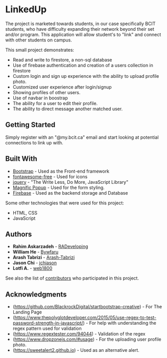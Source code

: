 # LinkedUp

The project is marketed towards students, in our case specifically BCIT students, who have difficulty
expanding their network beyond their set and/or program. This application will allow student's to "link" and connect with other students on campus.

This small project demonstrates:

- Read and write to firestore, a non-sql database
- Use of firebase authentication and creation of a users collection in firestore
- Custom login and sign up experience with the ability to upload profile photo.
- Customized user experience after login/signup
- Showing profiles of other users.
- Use of navbar in boostrap
- The ability for a user to edit their profile.
- The ability to direct message another matched user.

## Getting Started

Simply register with an "@my.bcit.ca" email and start looking at potential connections to link up with.

## Built With

* [Bootstrap](https://getbootstrap.com) - Used as the Front-end framework
* [fontawesome-free](https://fontawesome.com) - Used for icons
* [jquery](https://jquery.com) - "The Write Less, Do More, JavaScript Library"
* [Magnific Popup](https://dimsemenov.com/plugins/magnific-popup/) - Used for the form styling.
* [Firebase](https://firebase.google.com) - Used as the backend storage and Database

Some other technologies that were used for this project:
- HTML, CSS
- JavaScript

## Authors

* **Rahim Askarzadeh** - [RADeveloping](https://github.com/RADeveloping)
* **William He** - [Bywfaru](https://github.com/Bywfaru)
* **Arash Tabrizi** - [Arash-Tabrizi](https://github.com/Arash-Tabrizi)
* **Jason Chi** - [jchiason](https://github.com/jchiason)
* **Lotfi A.** - [web1800](https://github.com/web1800)

See also the list of [contributors](https://github.com/RADeveloping/LinkedUp/contributors) who participated in this project.

## Acknowledgments

* (https://github.com/BlackrockDigital/startbootstrap-creative) - For The Landing Page
* (https://www.thepolyglotdeveloper.com/2015/05/use-regex-to-test-password-strength-in-javascript/) - For help with understanding the regex pattern used for validation
* (https://www.regextester.com/94044) - Validation of the regex
* (https://www.dropzonejs.com/#usage) - For the uploading user profile photo.
* (https://sweetalert2.github.io) - Used as an alternative alert.



